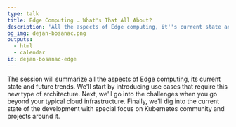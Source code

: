 ```yaml
---
type: talk
title: Edge Computing … What's That All About?
description: 'All the aspects of Edge computing, it''s current state and the future trends.'
og_img: dejan-bosanac.png
outputs:
  - html
  - calendar
id: dejan-bosanac-edge
---
```


The session will summarize all the aspects of Edge computing, its current state and future trends. We'll start by introducing use cases that require this new type of architecture. Next, we'll go into the challenges when you go beyond your typical cloud infrastructure. Finally, we'll dig into the current state of the development with special focus on Kubernetes community and projects around it.

<!--
There's a new trend emerging where developers are trying to put their services closer and  closer to the users and devices they are connecting. For that they need to step out of the cloud infrastructure and deploy in the more distributed environments. But of course, we still want to keep all the tools and comfort we're used to developing pure cloud-native native solutions. Enter the Edge Computing, trying to extend cloud-native computing beyond the data center. In this session, we'll try to get you interested into this topic, talking about why and how you can start introducing Edge computing into your projects.
-->
